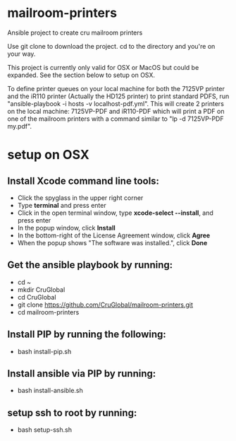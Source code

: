 # mailroom-printers
Ansible project to create cru mailroom printers

Use git clone to download the project.
cd to the directory and you're on your way.

This project is currently only valid for OSX or MacOS but could be expanded. See the section below to setup on OSX.

To define printer queues on your local machine for both the 7125VP printer and the iR110 printer (Actually the HD125 printer) to print standard PDFS, run "ansible-playbook -i hosts -v localhost-pdf.yml". This will create 2 printers on the local machine: 7125VP-PDF and iR110-PDF which will print a PDF on one of the mailroom printers with a command similar to "lp -d 7125VP-PDF my.pdf".
# setup on OSX
## Install Xcode command line tools:  
  * Click the spyglass in the upper right corner  
  * Type <strong>terminal</strong> and press enter  
  * Click in the open terminal window, type <strong>xcode-select --install</strong>, and press enter  
  * In the popup window, click <strong>Install</strong>  
  * In the bottom-right of the License Agreement window, click <strong>Agree</strong>  
  * When the popup shows "The software was installed.", click <strong>Done</strong>  

## Get the ansible playbook by running:  
  * cd ~  
  * mkdir CruGlobal  
  * cd CruGlobal  
  * git clone https://github.com/CruGlobal/mailroom-printers.git  
  * cd mailroom-printers

## Install PIP by running the following:  
  * bash install-pip.sh

## Install ansible via PIP by running:  
  * bash install-ansible.sh

## setup ssh to root by running:  
  * bash setup-ssh.sh

